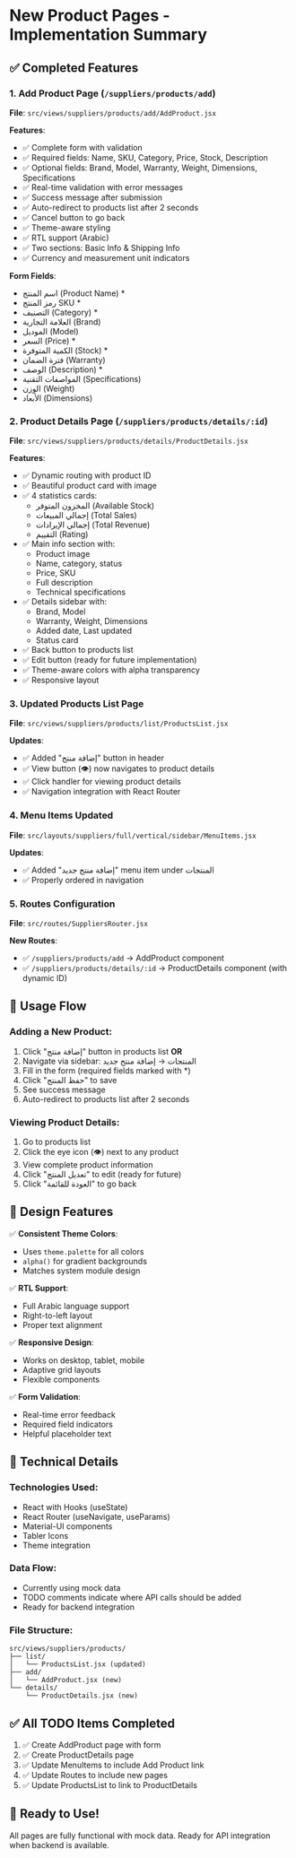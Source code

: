 # New Product Pages - Implementation Summary

## ✅ Completed Features

### 1. Add Product Page (`/suppliers/products/add`)
**File**: `src/views/suppliers/products/add/AddProduct.jsx`

**Features**:
- ✅ Complete form with validation
- ✅ Required fields: Name, SKU, Category, Price, Stock, Description
- ✅ Optional fields: Brand, Model, Warranty, Weight, Dimensions, Specifications
- ✅ Real-time validation with error messages
- ✅ Success message after submission
- ✅ Auto-redirect to products list after 2 seconds
- ✅ Cancel button to go back
- ✅ Theme-aware styling
- ✅ RTL support (Arabic)
- ✅ Two sections: Basic Info & Shipping Info
- ✅ Currency and measurement unit indicators

**Form Fields**:
- اسم المنتج (Product Name) *
- رمز المنتج SKU *
- التصنيف (Category) *
- العلامة التجارية (Brand)
- الموديل (Model)
- السعر (Price) *
- الكمية المتوفرة (Stock) *
- فترة الضمان (Warranty)
- الوصف (Description) *
- المواصفات التقنية (Specifications)
- الوزن (Weight)
- الأبعاد (Dimensions)

### 2. Product Details Page (`/suppliers/products/details/:id`)
**File**: `src/views/suppliers/products/details/ProductDetails.jsx`

**Features**:
- ✅ Dynamic routing with product ID
- ✅ Beautiful product card with image
- ✅ 4 statistics cards:
  - المخزون المتوفر (Available Stock)
  - إجمالي المبيعات (Total Sales)
  - إجمالي الإيرادات (Total Revenue)
  - التقييم (Rating)
- ✅ Main info section with:
  - Product image
  - Name, category, status
  - Price, SKU
  - Full description
  - Technical specifications
- ✅ Details sidebar with:
  - Brand, Model
  - Warranty, Weight, Dimensions
  - Added date, Last updated
  - Status card
- ✅ Back button to products list
- ✅ Edit button (ready for future implementation)
- ✅ Theme-aware colors with alpha transparency
- ✅ Responsive layout

### 3. Updated Products List Page
**File**: `src/views/suppliers/products/list/ProductsList.jsx`

**Updates**:
- ✅ Added "إضافة منتج" button in header
- ✅ View button (👁️) now navigates to product details
- ✅ Click handler for viewing product details
- ✅ Navigation integration with React Router

### 4. Menu Items Updated
**File**: `src/layouts/suppliers/full/vertical/sidebar/MenuItems.jsx`

**Updates**:
- ✅ Added "إضافة منتج جديد" menu item under المنتجات
- ✅ Properly ordered in navigation

### 5. Routes Configuration
**File**: `src/routes/SuppliersRouter.jsx`

**New Routes**:
- ✅ `/suppliers/products/add` → AddProduct component
- ✅ `/suppliers/products/details/:id` → ProductDetails component (with dynamic ID)

## 📝 Usage Flow

### Adding a New Product:
1. Click "إضافة منتج" button in products list **OR**
2. Navigate via sidebar: المنتجات → إضافة منتج جديد
3. Fill in the form (required fields marked with *)
4. Click "حفظ المنتج" to save
5. See success message
6. Auto-redirect to products list after 2 seconds

### Viewing Product Details:
1. Go to products list
2. Click the eye icon (👁️) next to any product
3. View complete product information
4. Click "تعديل المنتج" to edit (ready for future)
5. Click "العودة للقائمة" to go back

## 🎨 Design Features

✅ **Consistent Theme Colors**:
- Uses `theme.palette` for all colors
- `alpha()` for gradient backgrounds
- Matches system module design

✅ **RTL Support**:
- Full Arabic language support
- Right-to-left layout
- Proper text alignment

✅ **Responsive Design**:
- Works on desktop, tablet, mobile
- Adaptive grid layouts
- Flexible components

✅ **Form Validation**:
- Real-time error feedback
- Required field indicators
- Helpful placeholder text

## 🔧 Technical Details

### Technologies Used:
- React with Hooks (useState)
- React Router (useNavigate, useParams)
- Material-UI components
- Tabler Icons
- Theme integration

### Data Flow:
- Currently using mock data
- TODO comments indicate where API calls should be added
- Ready for backend integration

### File Structure:
```
src/views/suppliers/products/
├── list/
│   └── ProductsList.jsx (updated)
├── add/
│   └── AddProduct.jsx (new)
└── details/
    └── ProductDetails.jsx (new)
```

## ✅ All TODO Items Completed
1. ✅ Create AddProduct page with form
2. ✅ Create ProductDetails page
3. ✅ Update MenuItems to include Add Product link
4. ✅ Update Routes to include new pages
5. ✅ Update ProductsList to link to ProductDetails

## 🚀 Ready to Use!
All pages are fully functional with mock data. Ready for API integration when backend is available.

